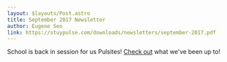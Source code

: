 ```yaml
---
layout: $layouts/Post.astro
title: September 2017 Newsletter
author: Eugene Seo
link: https://stuypulse.com/downloads/newsletters/september-2017.pdf
---
```

School is back in session for us Pulsites!
[Check out](/downloads/newsletters/september-2017.pdf) what we've been up to!
